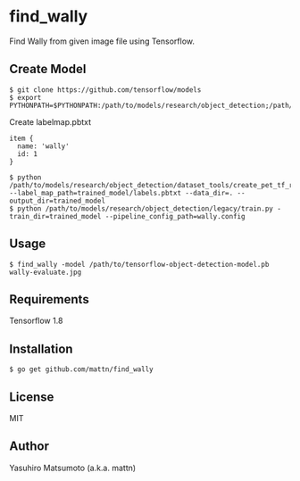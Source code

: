# find_wally

Find Wally from given image file using Tensorflow.

## Create Model

```
$ git clone https://github.com/tensorflow/models
$ export PYTHONPATH=$PYTHONPATH:/path/to/models/research/object_detection;/path/to/models/research/slim;/path/to/models/research
```

Create labelmap.pbtxt

```
item {
  name: 'wally'
  id: 1
}
```

```
$ python /path/to/models/research/object_detection/dataset_tools/create_pet_tf_record.py --label_map_path=trained_model/labels.pbtxt --data_dir=. --output_dir=trained_model  
$ python /path/to/models/research/object_detection/legacy/train.py -train_dir=trained_model --pipeline_config_path=wally.config
```

## Usage

```
$ find_wally -model /path/to/tensorflow-object-detection-model.pb wally-evaluate.jpg
```

## Requirements

Tensorflow 1.8

## Installation

```
$ go get github.com/mattn/find_wally
```

## License

MIT

## Author

Yasuhiro Matsumoto (a.k.a. mattn)
